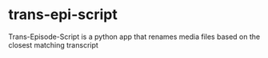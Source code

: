 # trans-epi-script
Trans-Episode-Script is a python app that renames media files based on the closest matching transcript
